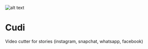 ![alt text](https://raw.githubusercontent.com/andrewoodleyjr/cudi/master/designs/icon.png)
# Cudi
Video cutter for stories (instagram, snapchat, whatsapp, facebook)
